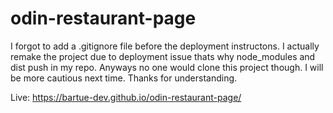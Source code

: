 # odin-restaurant-page

I forgot to add a .gitignore file before the deployment instructons. I actually remake the project due to deployment issue thats why node_modules and dist push in my repo. Anyways no one would clone this project though. I will be more cautious next time. Thanks for understanding.

Live: https://bartue-dev.github.io/odin-restaurant-page/
